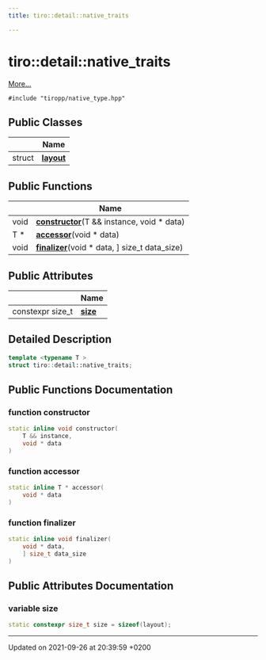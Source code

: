 ```yaml
---
title: tiro::detail::native_traits

---
```


# tiro::detail::native_traits



 [More...](#detailed-description)


`#include "tiropp/native_type.hpp"`

## Public Classes

|                | Name           |
| -------------- | -------------- |
| struct | **[layout](/docs/api/classes/structtiro_1_1detail_1_1native__traits_1_1layout)**  |

## Public Functions

|                | Name           |
| -------------- | -------------- |
| void | **[constructor](/docs/api/classes/structtiro_1_1detail_1_1native__traits#function-constructor)**(T && instance, void &#42; data) |
| T * | **[accessor](/docs/api/classes/structtiro_1_1detail_1_1native__traits#function-accessor)**(void &#42; data) |
| void | **[finalizer](/docs/api/classes/structtiro_1_1detail_1_1native__traits#function-finalizer)**(void &#42; data, ] size&#95;t data_size) |

## Public Attributes

|                | Name           |
| -------------- | -------------- |
| constexpr size&#95;t | **[size](/docs/api/classes/structtiro_1_1detail_1_1native__traits#variable-size)**  |

## Detailed Description

```cpp
template <typename T >
struct tiro::detail::native_traits;
```

## Public Functions Documentation

### function constructor

```cpp
static inline void constructor(
    T && instance,
    void * data
)
```


### function accessor

```cpp
static inline T * accessor(
    void * data
)
```


### function finalizer

```cpp
static inline void finalizer(
    void * data,
    ] size_t data_size
)
```


## Public Attributes Documentation

### variable size

```cpp
static constexpr size_t size = sizeof(layout);
```


-------------------------------

Updated on 2021-09-26 at 20:39:59 +0200